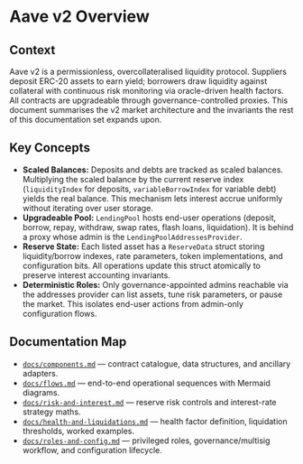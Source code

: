 # Aave v2 Overview

## Context
Aave v2 is a permissionless, overcollateralised liquidity protocol. Suppliers deposit ERC-20 assets to earn yield; borrowers draw liquidity against collateral with continuous risk monitoring via oracle-driven health factors. All contracts are upgradeable through governance-controlled proxies. This document summarises the v2 market architecture and the invariants the rest of this documentation set expands upon.

## Key Concepts
- **Scaled Balances:** Deposits and debts are tracked as scaled balances. Multiplying the scaled balance by the current reserve index (`liquidityIndex` for deposits, `variableBorrowIndex` for variable debt) yields the real balance. This mechanism lets interest accrue uniformly without iterating over user storage.
- **Upgradeable Pool:** `LendingPool` hosts end-user operations (deposit, borrow, repay, withdraw, swap rates, flash loans, liquidation). It is behind a proxy whose admin is the `LendingPoolAddressesProvider`.
- **Reserve State:** Each listed asset has a `ReserveData` struct storing liquidity/borrow indexes, rate parameters, token implementations, and configuration bits. All operations update this struct atomically to preserve interest accounting invariants.
- **Deterministic Roles:** Only governance-appointed admins reachable via the addresses provider can list assets, tune risk parameters, or pause the market. This isolates end-user actions from admin-only configuration flows.

## Documentation Map
- [`docs/components.md`](components.md) — contract catalogue, data structures, and ancillary adapters.
- [`docs/flows.md`](flows.md) — end-to-end operational sequences with Mermaid diagrams.
- [`docs/risk-and-interest.md`](risk-and-interest.md) — reserve risk controls and interest-rate strategy maths.
- [`docs/health-and-liquidations.md`](health-and-liquidations.md) — health factor definition, liquidation thresholds, worked examples.
- [`docs/roles-and-config.md`](roles-and-config.md) — privileged roles, governance/multisig workflow, and configuration lifecycle.
